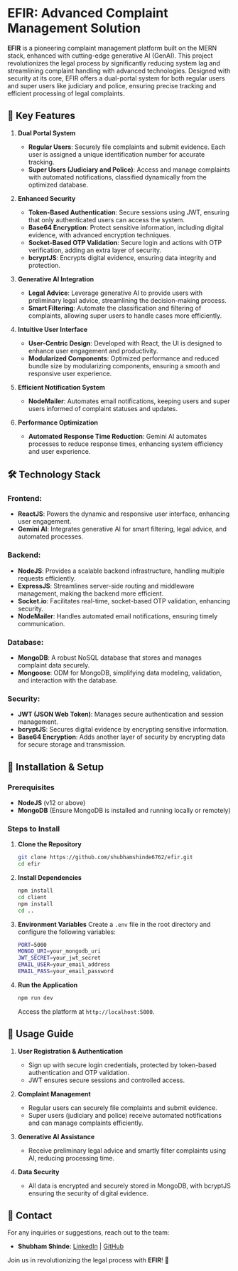 # EFIR: Advanced Complaint Management Solution 

**EFIR** is a pioneering complaint management platform built on the MERN stack, enhanced with cutting-edge generative AI (GenAI). This project revolutionizes the legal process by significantly reducing system lag and streamlining complaint handling with advanced technologies. Designed with security at its core, EFIR offers a dual-portal system for both regular users and super users like judiciary and police, ensuring precise tracking and efficient processing of legal complaints.

## 🌟 Key Features

1. **Dual Portal System**
   - **Regular Users**: Securely file complaints and submit evidence. Each user is assigned a unique identification number for accurate tracking.
   - **Super Users (Judiciary and Police)**: Access and manage complaints with automated notifications, classified dynamically from the optimized database.

2. **Enhanced Security**
   - **Token-Based Authentication**: Secure sessions using JWT, ensuring that only authenticated users can access the system.
   - **Base64 Encryption**: Protect sensitive information, including digital evidence, with advanced encryption techniques.
   - **Socket-Based OTP Validation**: Secure login and actions with OTP verification, adding an extra layer of security.
   - **bcryptJS**: Encrypts digital evidence, ensuring data integrity and protection.

3. **Generative AI Integration**
   - **Legal Advice**: Leverage generative AI to provide users with preliminary legal advice, streamlining the decision-making process.
   - **Smart Filtering**: Automate the classification and filtering of complaints, allowing super users to handle cases more efficiently.

4. **Intuitive User Interface**
   - **User-Centric Design**: Developed with React, the UI is designed to enhance user engagement and productivity.
   - **Modularized Components**: Optimized performance and reduced bundle size by modularizing components, ensuring a smooth and responsive user experience.

5. **Efficient Notification System**
   - **NodeMailer**: Automates email notifications, keeping users and super users informed of complaint statuses and updates.

6. **Performance Optimization**
   - **Automated Response Time Reduction**: Gemini AI automates processes to reduce response times, enhancing system efficiency and user experience.

## 🛠️ Technology Stack

### Frontend:
- **ReactJS**: Powers the dynamic and responsive user interface, enhancing user engagement.
- **Gemini AI**: Integrates generative AI for smart filtering, legal advice, and automated processes.

### Backend:
- **NodeJS**: Provides a scalable backend infrastructure, handling multiple requests efficiently.
- **ExpressJS**: Streamlines server-side routing and middleware management, making the backend more efficient.
- **Socket.io**: Facilitates real-time, socket-based OTP validation, enhancing security.
- **NodeMailer**: Handles automated email notifications, ensuring timely communication.

### Database:
- **MongoDB**: A robust NoSQL database that stores and manages complaint data securely.
- **Mongoose**: ODM for MongoDB, simplifying data modeling, validation, and interaction with the database.

### Security:
- **JWT (JSON Web Token)**: Manages secure authentication and session management.
- **bcryptJS**: Secures digital evidence by encrypting sensitive information.
- **Base64 Encryption**: Adds another layer of security by encrypting data for secure storage and transmission.

## 🔧 Installation & Setup

### Prerequisites
- **NodeJS** (v12 or above)
- **MongoDB** (Ensure MongoDB is installed and running locally or remotely)

### Steps to Install

1. **Clone the Repository**
   ```bash
   git clone https://github.com/shubhamshinde6762/efir.git
   cd efir
   ```

2. **Install Dependencies**
   ```bash
   npm install
   cd client
   npm install
   cd ..
   ```

3. **Environment Variables**
   Create a `.env` file in the root directory and configure the following variables:
   ```bash
   PORT=5000
   MONGO_URI=your_mongodb_uri
   JWT_SECRET=your_jwt_secret
   EMAIL_USER=your_email_address
   EMAIL_PASS=your_email_password
   ```

4. **Run the Application**
   ```bash
   npm run dev
   ```
   Access the platform at `http://localhost:5000`.

## 🚀 Usage Guide

1. **User Registration & Authentication**
   - Sign up with secure login credentials, protected by token-based authentication and OTP validation.
   - JWT ensures secure sessions and controlled access.

2. **Complaint Management**
   - Regular users can securely file complaints and submit evidence.
   - Super users (judiciary and police) receive automated notifications and can manage complaints efficiently.

3. **Generative AI Assistance**
   - Receive preliminary legal advice and smartly filter complaints using AI, reducing processing time.

4. **Data Security**
   - All data is encrypted and securely stored in MongoDB, with bcryptJS ensuring the security of digital evidence.


## 💼 Contact

For any inquiries or suggestions, reach out to the team:

- **Shubham Shinde**: [LinkedIn](https://www.linkedin.com/in/shubhamshinde6762/) | [GitHub](https://github.com/shubhamshinde6762)

Join us in revolutionizing the legal process with **EFIR**! 🚀

